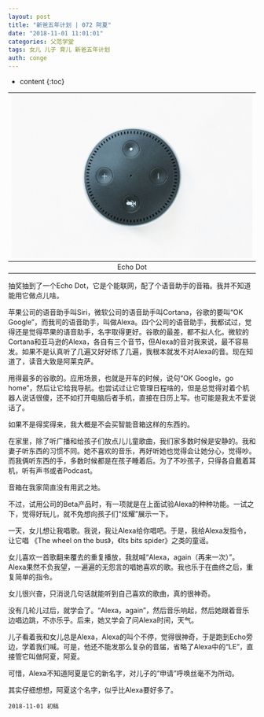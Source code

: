 ```yaml
---
layout: post
title: "新爸五年计划 | 072 阿夏"
date: "2018-11-01 11:01:01"
categories: 父范学堂
tags: 女儿 儿子 育儿 新爸五年计划
auth: conge
---
```

* content
{:toc}

|![echoDot](/assets/images/父范学堂/118382-c9e7ea96c3db2cee.jpg)|
|:----:|
|Echo Dot|

抽奖抽到了一个Echo Dot，它是个能联网，配了个语音助手的音箱。我并不知道能用它做点儿啥。

苹果公司的语音助手叫Siri，微软公司的语音助手叫Cortana，谷歌的要叫“OK Google”，而我司的语音助手，叫做Alexa。四个公司的语音助手，我都试过，觉得还是觉得苹果的语音助手，名字取得更好。谷歌的最差，都不拟人化。微软的Cortana和亚马逊的Alexa，各自有三个音节，但Alexa的音对我来说，最不容易发。如果不是认真听了几遍又好好练了几遍，我根本就发不对Alexa的音。现在知道了，读音大致是阿莱克萨。

用得最多的谷歌的。应用场景，也就是开车的时候，说句“OK Google，go home”，然后让它给我导航。也尝试过让它管理日程啥的，但是总觉得对着个机器人说话很傻，还不如打开电脑后者手机，直接在日历上写。也可能是我太不爱说话了。

如果不是得奖得来，我大概是不会买智能音箱这样的东西的。





在家里，除了听广播和给孩子们放点儿儿童歌曲，我们家多数时候是安静的。我和妻子听东西的习惯不同。她不喜欢的音乐，再好听她也觉得会让她分心，觉得吵。而我俩听东西的手，多数时候都是在孩子睡着后。为了不吵孩子，只得各自戴着耳机，听有声书或者Podcast。

音箱在我家简直没有用武之地。

不过，试用公司的Beta产品时，有一项就是在上面试验Alexa的种种功能。一试之下，觉得好玩儿，就不免想向孩子们“炫耀”展示一下。

一天，女儿想让我唱歌。我说，我让Alexa给你唱吧。于是，我给Alexa发指令，让它唱 《The wheel on the bus》，《Its bits spider》之类的童谣。

女儿喜欢一首歌翻来覆去的重复播放，我就喊“Alexa，again（再来一次）”。Alexa果然不负我望，一遍遍的无怨言的唱她喜欢的歌。我也乐于在曲终之后，重复简单的指令。

女儿很兴奋，只消说几句话就能听到自己喜欢的歌曲，真的很神奇。

没有几轮儿过后，就学会了。“Alexa，again”，然后音乐响起，然后她跟着音乐边唱边跳，不亦乐乎。后来，她又学会了问Alexa时间，天气。

儿子看着我和女儿总是Alexa，Alexa的叫个不停，觉得很神奇，于是跑到Echo旁边，学着我们喊。可是，他还不能发那么复杂的音届，省略了Alexa中的“LE”，直接管它叫做阿夏，阿夏。

可惜，Alexa不知道阿夏是它的新名字，对儿子的“申请”呼唤丝毫不为所动。

其实仔细想想，阿夏这个名字，似乎比Alexa要好多了。

```
2018-11-01 初稿
```
